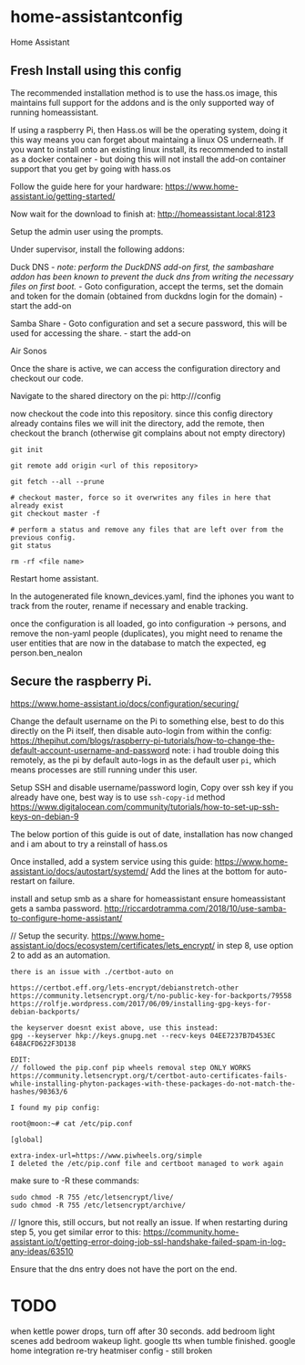 # home-assistantconfig

Home Assistant

## Fresh Install using this config

The recommended installation method is to use the hass.os image, this maintains full support for the addons and is the only supported way of running homeassistant.

If using a raspberry Pi, then Hass.os will be the operating system, doing it this way means you can forget about maintaing a linux OS underneath. If you want to install onto an existing linux install, its recommended to install as a docker container - but doing this will not install the add-on container support that you get by going with hass.os

Follow the guide here for your hardware: https://www.home-assistant.io/getting-started/

Now wait for the download to finish at: http://homeassistant.local:8123

Setup the admin user using the prompts.

Under supervisor, install the following addons:

Duck DNS
    - *note: perform the DuckDNS add-on first, the sambashare addon has been known to prevent the duck dns from writing the necessary files on first boot.*
    - Goto configuration, accept the terms, set the domain and token for the domain (obtained from duckdns login for the domain)
    - start the add-on

Samba Share
    - Goto configuration and set a secure password, this will be used for accessing the share.
    - start the add-on

Air Sonos



Once the share is active, we can access the configuration directory and checkout our code.

Navigate to the shared directory on the pi: http://<ip>/config

now checkout the code into this repository. since this config directory already contains files we will init the directory, add the remote, then checkout the branch (otherwise git complains about not empty directory)

```
git init

git remote add origin <url of this repository>

git fetch --all --prune

# checkout master, force so it overwrites any files in here that already exist
git checkout master -f

# perform a status and remove any files that are left over from the previous config.
git status

rm -rf <file name>
```

Restart home assistant.


In the autogenerated file known_devices.yaml, find the iphones you want to track from the router, rename if necessary and enable tracking.

once the configuration is all loaded, go into configuration -> persons, and remove the non-yaml people (duplicates), you might need to rename the user entities that are now in the database to match the expected, eg person.ben_nealon







## Secure the raspberry Pi.

https://www.home-assistant.io/docs/configuration/securing/

Change the default username on the Pi to something else, best to do this directly on the Pi itself, then disable auto-login from within the config:
https://thepihut.com/blogs/raspberry-pi-tutorials/how-to-change-the-default-account-username-and-password
note: i had trouble doing this remotely, as the pi by default auto-logs in as the default user `pi`, which means processes are still running under this user.

Setup SSH and disable username/password login, Copy over ssh key if you already have one, best way is to use `ssh-copy-id` method
https://www.digitalocean.com/community/tutorials/how-to-set-up-ssh-keys-on-debian-9

The below portion of this guide is out of date, installation has now changed and i am about to try a reinstall of hass.os


Once installed, add a system service using this guide:
https://www.home-assistant.io/docs/autostart/systemd/
Add the lines at the bottom for auto-restart on failure.

install and setup smb as a share for homeassistant
ensure homeassistant gets a samba password.
http://riccardotramma.com/2018/10/use-samba-to-configure-home-assistant/

// Setup the security.
https://www.home-assistant.io/docs/ecosystem/certificates/lets_encrypt/
in step 8, use option 2 to add as an automation.

```
there is an issue with ./certbot-auto on

https://certbot.eff.org/lets-encrypt/debianstretch-other
https://community.letsencrypt.org/t/no-public-key-for-backports/79558
https://rolfje.wordpress.com/2017/06/09/installing-gpg-keys-for-debian-backports/

the keyserver doesnt exist above, use this instead:
gpg --keyserver hkp://keys.gnupg.net --recv-keys 04EE7237B7D453EC 648ACFD622F3D138

EDIT:
// followed the pip.conf pip wheels removal step ONLY WORKS
https://community.letsencrypt.org/t/certbot-auto-certificates-fails-while-installing-phyton-packages-with-these-packages-do-not-match-the-hashes/90363/6

I found my pip config:

root@moon:~# cat /etc/pip.conf

[global]

extra-index-url=https://www.piwheels.org/simple
I deleted the /etc/pip.conf file and certboot managed to work again

```

make sure to -R these commands:

```
sudo chmod -R 755 /etc/letsencrypt/live/
sudo chmod -R 755 /etc/letsencrypt/archive/
```

// Ignore this, still occurs, but not really an issue.
If when restarting during step 5, you get similar error to this:
https://community.home-assistant.io/t/getting-error-doing-job-ssl-handshake-failed-spam-in-log-any-ideas/63510

Ensure that the dns entry does not have the port on the end.

# TODO

when kettle power drops, turn off after 30 seconds.
add bedroom light scenes
add bedroom wakeup light.
google tts when tumble finished.
google home integration
re-try heatmiser config - still broken

